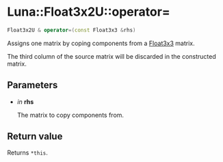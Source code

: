 # Luna::Float3x2U::operator=

```c++
Float3x2U & operator=(const Float3x3 &rhs)
```

Assigns one matrix by coping components from a [Float3x3](struct_luna_1_1_float3x3.md) matrix. 

The third column of the source matrix will be discarded in the constructed matrix. 

## Parameters
* *in* **rhs**

    The matrix to copy components from. 

## Return value
Returns `*this`. 

